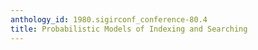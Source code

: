 ```yaml
---
anthology_id: 1980.sigirconf_conference-80.4
title: Probabilistic Models of Indexing and Searching
---
```

